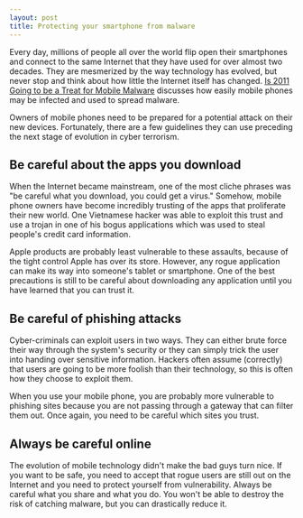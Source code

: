 ```yaml
---
layout: post
title: Protecting your smartphone from malware
---
```


Every day, millions of people all over the world flip open their smartphones and connect to the same Internet that they have used for over almost two decades. They are mesmerized by the way technology has evolved, but never stop and think about how little the Internet itself has changed. <a href="http://www.networkworld.com/news/2010/122110-will-2011-be-the-year.html?source=NWWNLE_nlt_security_2010-12-22">Is 2011 Going to be a Treat for Mobile Malware</a> discusses how easily mobile phones may be infected and used to spread malware.

Owners of mobile phones need to be prepared for a potential attack on their new devices. Fortunately, there are a few guidelines they can use preceding the next stage of evolution in cyber terrorism.

## Be careful about the apps you download

When the Internet became mainstream, one of the most cliche phrases was "be careful what you download, you could get a virus." Somehow, mobile phone owners have become incredibly trusting of the apps that proliferate their new world. One Vietnamese hacker was able to exploit this trust and use a trojan in one of his bogus applications which was used to steal people's credit card information.

Apple products are probably least vulnerable to these assaults, because of the tight control Apple has over its store. However, any rogue application can make its way into someone's tablet or smartphone. One of the best precautions is still to be careful about downloading any application until you have learned that you can trust it.

## Be careful of phishing attacks

Cyber-criminals can exploit users in two ways. They can either brute force their way through the system's security or they can simply trick the user into handing over sensitive information. Hackers often assume (correctly) that users are going to be more foolish than their technology, so this is often how they choose to exploit them.

When you use your mobile phone, you are probably more vulnerable to phishing sites because you are not passing through a gateway that can filter them out. Once again, you need to be careful which sites you trust.

## Always be careful online

The evolution of mobile technology didn't make the bad guys turn nice. If you want to be safe, you need to accept that rogue users are still out on the Internet and you need to protect yourself from vulnerability. Always be careful what you share and what you do. You won't be able to destroy the risk of catching malware, but you can drastically reduce it.

